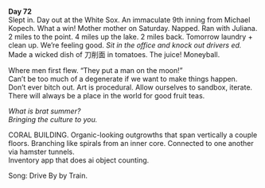 **Day 72**  
Slept in. Day out at the White Sox. An immaculate 9th inning from Michael Kopech. What a win\! Mother mother on Saturday. Napped. Ran with Juliana. 2 miles to the point. 4 miles up the lake. 2 miles back. Tomorrow laundry \+ clean up. We’re feeling good. *Sit in the office and knock out drivers ed.* Made a wicked dish of 刀削面 in tomatoes. The juice\! Moneyball. 

Where men first flew. “They put a man on the moon\!”   
Can’t be too much of a degenerate if we want to make things happen.  
Don’t ever bitch out. Art is procedural. Allow ourselves to sandbox, iterate.   
There will always be a place in the world for good fruit teas. 

*What is brat summer?*  
*Bringing the culture to you.* 

CORAL BUILDING. Organic-looking outgrowths that span vertically a couple floors. Branching like spirals from an inner core. Connected to one another via hamster tunnels.  
Inventory app that does ai object counting. 

Song: Drive By by Train.